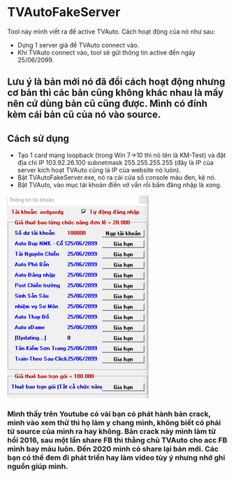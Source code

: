 # TVAutoFakeServer

Tool này mình viết ra để active TVAuto. Cách hoạt động của nó như sau:
- Dựng 1 server giả để TVAuto connect vào.
- Khi TVAuto connect vào, tool sẽ gửi thông tin active đến ngày 25/06/2099.

## Lưu ý là bản mới nó đã đổi cách hoạt động nhưng cơ bản thì các bản cũng không khác nhau là mấy nên cứ dùng bản cũ cũng được. Mình có đính kèm cái bản cũ của nó vào source.

## Cách sử dụng
- Tạo 1 card mạng loopback (trong Win 7->10 thì nó tên là KM-Test) và đặt địa chỉ IP 103.92.26.100 subnetmask 255.255.255.255 (đây là IP của server kích hoạt TVAuto cũng là IP của website nó luôn).
- Bật TVAutoFakeServer.exe, nó ra cái cửa sổ console màu đen, kệ nó.
- Bật TVAuto, vào mục tài khoản điền vớ vẩn rồi bấm đăng nhập là xong.

![hình ảnh kích hoạt](active-tvauto.PNG?raw=true "hình ảnh kích hoạt")

### Mình thấy trên Youtube có vài bạn có phát hành bản crack, mình vào xem thử thì họ làm y chang mình, không biết có phải từ source của mình ra hay không. Bản crack này mình làm từ hồi 2016, sau một lần share FB thì thằng chủ TVAuto cho acc FB mình bay màu luôn. Đến 2020 mình có share lại bản mới. Các bạn có thể đem đi phát triển hay làm video tùy ý nhưng nhớ ghi nguồn giúp mình.
